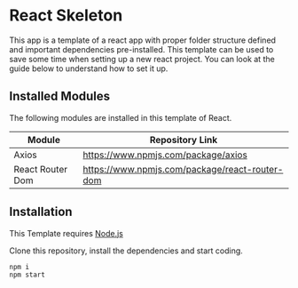 # React Skeleton

This app is a template of a react app with proper folder structure defined and important dependencies pre-installed. This template can be used to save some time when setting up a new react project. You can look at the guide below to understand how to set it up.

## Installed Modules

The following modules are installed in this template of React.

| Module | Repository Link |
| ------ | ------ |
| Axios | https://www.npmjs.com/package/axios |
| React Router Dom | https://www.npmjs.com/package/react-router-dom |




## Installation

This Template requires [Node.js](https://nodejs.org/) 

Clone this repository, install the dependencies and start coding. 

```sh
npm i
npm start
```





